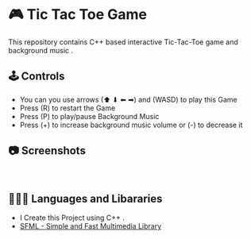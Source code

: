 
# 🎮 Tic Tac Toe Game
This repository contains C++ based interactive Tic-Tac-Toe game and background music .
## 🕹️ Controls

 - You can you use arrows (⬆ ⬇ ⬅ ➡) and (WASD) to play this Game
 - Press (R) to restart the Game
 - Press (P) to play/pause Background Music
 - Press (+) to increase background music volume or (-) to decrease it

## 📷 Screenshots
![]()
![]()
![]()


## 👨🏻‍💻 Languages and Libararies

- I Create this Project using C++ .
- [SFML - Simple and Fast Multimedia Library](https://www.sfml-dev.org/)


